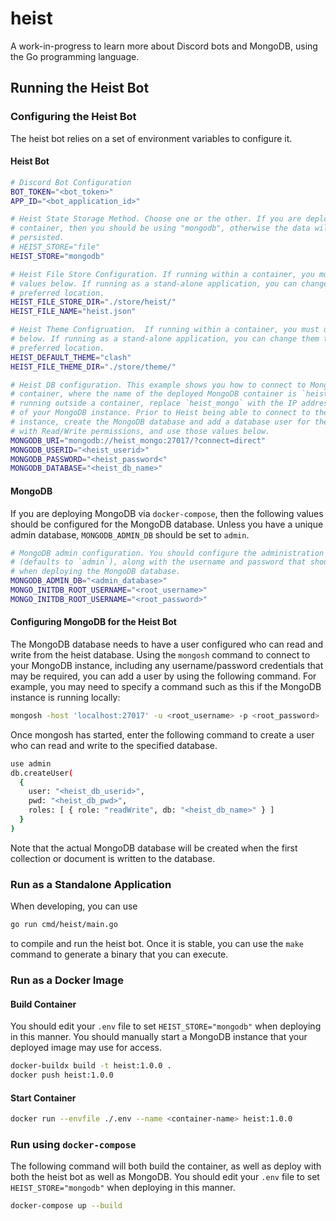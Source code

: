 # heist

A work-in-progress to learn more about Discord bots and MongoDB, using the Go programming language.

## Running the Heist Bot

### Configuring the Heist Bot

The heist bot relies on a set of environment variables to configure it.

#### Heist Bot

```bash
# Discord Bot Configuration
BOT_TOKEN="<bot_token>"
APP_ID="<bot_application_id>"

# Heist State Storage Method. Choose one or the other. If you are deploying to a
# container, then you should be using "mongodb", otherwise the data will not be
# persisted.
# HEIST_STORE="file"
HEIST_STORE="mongodb"

# Heist File Store Configuration. If running within a container, you must use the
# values below. If running as a stand-alone application, you can change them to your
# preferred location.
HEIST_FILE_STORE_DIR="./store/heist/"
HEIST_FILE_NAME="heist.json"

# Heist Theme Configruation.  If running within a container, you must use the values
# below. If running as a stand-alone application, you can change them to your
# preferred location.
HEIST_DEFAULT_THEME="clash"
HEIST_FILE_THEME_DIR="./store/theme/"

# Heist DB configuration. This example shows you how to connect to MongoDB within a
# container, where the name of the deployed MongoDB container is `heist_mongo`. If 
# running outside a container, replace `heist_mongo` with the IP address or DNS name
# of your MongoDB instance. Prior to Heist being able to connect to the MongoDB
# instance, create the MongoDB database and add a database user for the database
# with Read/Write permissions, and use those values below.
MONGODB_URI="mongodb://heist_mongo:27017/?connect=direct"
MONGODB_USERID="<heist_userid>"
MONGODB_PASSWORD="<heist_password<"
MONGODB_DATABASE="<heist_db_name>"
```

#### MongoDB

If you are deploying MongoDB via `docker-compose`, then the following values should
be configured for the MongoDB database. Unless you have a unique admin database,
`MONGODB_ADMIN_DB` should be set to `admin`.

```bash
# MongoDB admin configuration. You should configure the administration database
# (defaults to `admin`), along with the username and password that should be used
# when deploying the MongoDB database.
MONGODB_ADMIN_DB="<admin_database>"
MONGO_INITDB_ROOT_USERNAME="<root_username>"
MONGO_INITDB_ROOT_USERNAME="<root_password>"
```

#### Configuring MongoDB for the Heist Bot

The MongoDB database needs to have a user configured who can read and write from the heist database. Using the
`mongosh` command to connect to your MongoDB instance, including any username/password credentials that may be
required, you can add a user by using the following command. For example, you may need to specify a command
such as this if the MongoDB instance is running locally:

```bash
mongosh -host 'localhost:27017' -u <root_username> -p <root_password>
```

Once mongosh has started, enter the following command to create a user who can read and write to the specified
database.

```bash
use admin
db.createUser(
  {
    user: "<heist_db_userid>",
    pwd: "<heist_db_pwd>",
    roles: [ { role: "readWrite", db: "<heist_db_name>" } ]
  }
)
```

Note that the actual MongoDB database will be created when the first collection or document is written to the database.

### Run as a Standalone Application

When developing, you can use

```bash
go run cmd/heist/main.go
```

to compile and run the heist bot. Once it is stable, you can use the `make` command to generate a binary that you can
execute.

### Run as a Docker Image

#### Build Container

You should edit your `.env` file to set `HEIST_STORE="mongodb"` when deploying in this manner. You should manually start
a MongoDB instance that your deployed image may use for access.

``` bash
docker-buildx build -t heist:1.0.0 .
docker push heist:1.0.0
```
#### Start Container

```bash
docker run --envfile ./.env --name <container-name> heist:1.0.0
```

### Run using `docker-compose`

The following command will both build the container, as well as deploy with both the heist bot as well as MongoDB. You should edit your
`.env` file to set `HEIST_STORE="mongodb"` when deploying in this manner.

```bash
docker-compose up --build
```